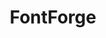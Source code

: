 ---
title: "FontForge"

info: "A font editor which supports many common font formats."

image: "https://upload.wikimedia.org/wikipedia/commons/2/28/FontForge_Logo%2C_2015.svg"

status: "Active"

website: ["https://fontforge.github.io/"]

get_it:
  - ["Authentic", "https://fontforge.github.io/en-US/downloads/"]
  - ["GitHub | Releases", "https://github.com/fontforge/fontforge/releases"]

description: |
  FontForge is a [font editor](/search/?category=font_editor) which supports many common font formats. To facilitate automated format conversion and other repetitive tasks, FontForge implements two scripting languages: its own language and Python. FontForge can run scripts from its GUI, from the command line, and also offers its features as a Python module so it can be integrated into any Python program.
  
  FontForge supports Adobe's OpenType feature file specification (with its own extensions to the syntax). It also supports the unofficial Microsoft mathematical typesetting extensions (MATH table) introduced for Cambria Math and supported by Office 2007, [XeTeX](/softwares/xetex/) and [LuaTeX](/softwares/luatex/). At least one free OpenType mathematical font has been developed in FontForge.
  
  FontForge uses FreeType for rendering fonts on screen. Since the November 15, 2008 release, FontForge uses libcairo and libpango software libraries for graphics and text rendering providing anti-aliased graphics and complex text layout support.
  
  FontForge can use Potrace or AutoTrace to auto trace bitmap images and import them into a font.
  
  Parts of FontForge code are used by the [LuaTeX](/softwares/luatex/) typesetting engine for reading and parsing OpenType fonts.
  
  The FontForge source code includes a number of utility programs, including 'showttf' which shows the contents of binary font files, and a WOFF converter and deconverter.
  
  [Online Book](http://designwithfontforge.com/) I [Documentation](https://fontforge.github.io/en-US/documentation/) I [FAQ](https://fontforge.github.io/en-US/faq/) I [Wiki](https://github.com/fontforge/fontforge/wiki) I [Mailing list](https://sourceforge.net/projects/fontforge/lists/fontforge-users)

sysreq:
  -
    min: "192MB free RAM"
    recm: "512MB free RAM"
  -
    min: "A color monitor"
    recm: ""

developer: ["George Williams", "Frank Trampe", "Ben Martin", "Adrien Tétar", "Khaled Hosny", "Jeremy Tan"]

initial_release: "2 March 2004"

repository: ["https://github.com/fontforge/fontforge"]

written_in: ["C", "Python"]

platform:
  - dskp:
      - ["Windows", "o"]
      - ["Linux", "o"]
      - ["macOS", "o"]

categories: ["Font Editor"]

license: ["GPL v3", "BSD-3"]

social:
  - name: "GitHub"
    url: "https://github.com/fontforge"
  - name: "Facebook"
    url: "https://www.facebook.com/fontforge/"
  - name: "Twitter"
    url: "https://twitter.com/fontforge"
  - name: "Wikipedia"
    url: "https://en.wikipedia.org/wiki/FontForge"

source:
  description: ["http://fontforge.github.io/en-US/documentation/scripting/", "http://fontforge.sourceforge.net/scripting.html", "http://fontforge.github.io/en-US/documentation/scripting/python/", "http://fontforge.sourceforge.net/python.html", "http://fontforge.github.io/featurefile.html", "http://fontforge.sourceforge.net/math.html", "http://fontforge.sourceforge.net/source-build.html#Dependencies", "https://github.com/fontforge/fontforge/releases", "http://fontforge.sourceforge.net/changelog.html", "http://www.luatex.org/talks/tug2008-taco-luatex.pdf", "https://fontforge.github.io/en-US/documentation/utilities/"]
  developer: ["https://en.wikipedia.org/w/index.php?title=FontForge&oldid=875122964", "http://fontforge.github.io/en-US/project/acknowledgements/"]
  initial_release: ["http://fontforge.github.io/oldchangelog.html"]
  written_in: ["https://github.com/fontforge/fontforge"]
  platform:
    - dskp: ["http://fontforge.github.io/en-US/downloads/"]
  sysreq: ["https://fontforge.github.io/faq.html#Minimum"]
  license: ["https://github.com/fontforge/fontforge/blob/master/LICENSE"]
  rating:
    - ["OSDN", "u", "https://osdn.net/projects/sfnet_fontforge/reviews/"]
    - ["SourceForge", "u", "https://sourceforge.net/projects/fontforge/"]
  status: ["https://github.com/fontforge/fontforge", "https://github.com/fontforge/fontforge/graphs/contributors", "https://github.com/fontforge/fontforge/releases"]

rating:
  - name: "OSDN"
    rate: [5, 5]
    num: 2
  - name: "SourceForge"
    rate: [4.3, 5]
    num: 65

---